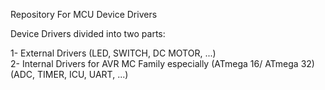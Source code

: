 Repository For MCU Device Drivers

Device Drivers divided into two parts:

1- External Drivers (LED, SWITCH, DC MOTOR, ...)      
2- Internal Drivers for AVR MC Family especially (ATmega 16/ ATmega 32) (ADC, TIMER, ICU, UART, ...)


